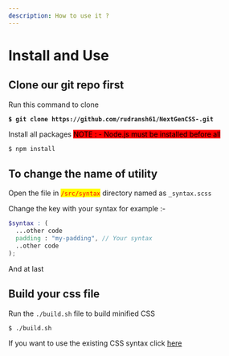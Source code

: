 ```yaml
---
description: How to use it ?
---
```


# Install and Use

## Clone our git repo first

Run this command to clone&#x20;

<pre class="language-sh"><code class="lang-sh"><strong>$ git clone https://github.com/rudransh61/NextGenCSS-.git
</strong></code></pre>

&#x20;Install all packages <mark style="background-color:red;">NOTE : - Node.js must be installed before all</mark>&#x20;

```sh
$ npm install
```

## To change the name of utility

Open the file in <mark style="color:red;">`/src/syntax`</mark> directory named as `_syntax.scss`

Change the key with your syntax for example :-

```scss
$syntax : (
  ...other code
  padding : "my-padding", // Your syntax
  ..other code
); 
```

And at last

## Build your css file&#x20;

Run the `./build.sh` file to build minified CSS&#x20;

```sh
$ ./build.sh
```



If you want to use the existing CSS syntax click [here](set-up.md)
